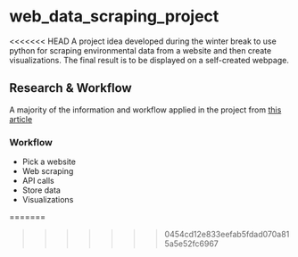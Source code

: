 # web_data_scraping_project

<<<<<<< HEAD
A project idea developed during the winter break to use python for scraping environmental data from a website and then create visualizations. The final result is to be displayed on a self-created webpage.

## Research & Workflow

A majority of the information and workflow applied in the project from [this article](https://towardsdatascience.com/web-scraping-with-python-a-to-copy-a-277a445d64c)

### Workflow
- Pick a website
- Web scraping
- API calls
- Store data
- Visualizations


=======
>>>>>>> 0454cd12e833eefab5fdad070a815a5e52fc6967
